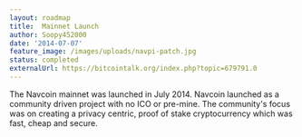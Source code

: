 ```yaml
---
layout: roadmap
title:  Mainnet Launch
author: Soopy452000
date: '2014-07-07'
feature_image: /images/uploads/navpi-patch.jpg
status: completed
externalUrl: https://bitcointalk.org/index.php?topic=679791.0
---
```


The Navcoin mainnet was launched in July 2014. Navcoin launched as a community driven project with no ICO or pre-mine. The community's focus was on creating a privacy centric, proof of stake cryptocurrency which was fast, cheap and secure.
